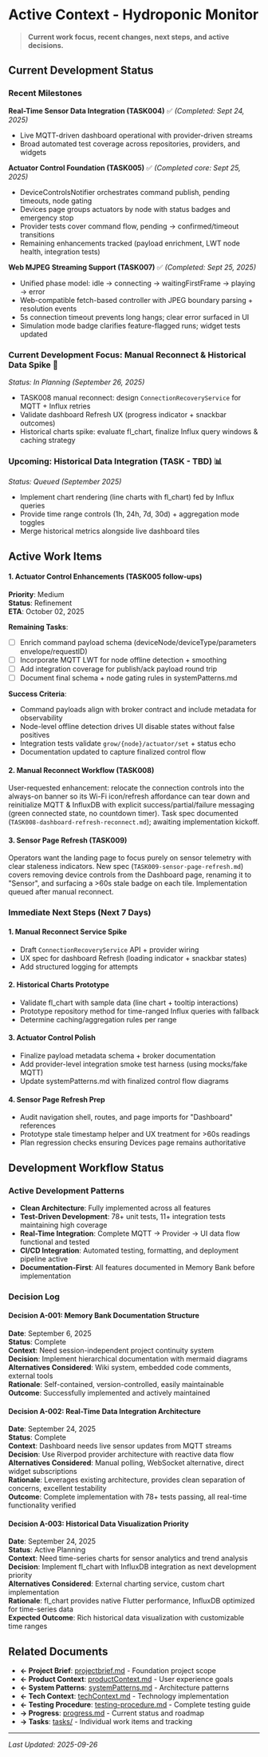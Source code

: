 # Active Context - Hydroponic Monitor

> **Current work focus, recent changes, next steps, and active decisions.**

## Current Development Status

### Recent Milestones
**Real-Time Sensor Data Integration (TASK004)** ✅ *(Completed: Sept 24, 2025)*
- Live MQTT-driven dashboard operational with provider-driven streams
- Broad automated test coverage across repositories, providers, and widgets

**Actuator Control Foundation (TASK005)** ✅ *(Completed core: Sept 25, 2025)*
- DeviceControlsNotifier orchestrates command publish, pending timeouts, node gating
- Devices page groups actuators by node with status badges and emergency stop
- Provider tests cover command flow, pending → confirmed/timeout transitions
- Remaining enhancements tracked (payload enrichment, LWT node health, integration tests)

**Web MJPEG Streaming Support (TASK007)** ✅ *(Completed: Sept 25, 2025)*
- Unified phase model: idle → connecting → waitingFirstFrame → playing → error
- Web-compatible fetch-based controller with JPEG boundary parsing + resolution events
- 5s connection timeout prevents long hangs; clear error surfaced in UI
- Simulation mode badge clarifies feature-flagged runs; widget tests updated

### Current Development Focus: **Manual Reconnect & Historical Data Spike** 🎯
*Status: In Planning (September 26, 2025)*
- TASK008 manual reconnect: design `ConnectionRecoveryService` for MQTT + Influx retries
- Validate dashboard Refresh UX (progress indicator + snackbar outcomes)
- Historical charts spike: evaluate fl_chart, finalize Influx query windows & caching strategy

### Upcoming: **Historical Data Integration (TASK - TBD)** 📊
*Status: Queued (September 2025)*
- Implement chart rendering (line charts with fl_chart) fed by Influx queries
- Provide time range controls (1h, 24h, 7d, 30d) + aggregation mode toggles
- Merge historical metrics alongside live dashboard tiles

## Active Work Items

#### 1. Actuator Control Enhancements (TASK005 follow-ups)
**Priority**: Medium  
**Status**: Refinement  
**ETA**: October 02, 2025

**Remaining Tasks**:
- [ ] Enrich command payload schema (deviceNode/deviceType/parameters envelope/requestID)
- [ ] Incorporate MQTT LWT for node offline detection + smoothing
- [ ] Add integration coverage for publish/ack payload round trip
- [ ] Document final schema + node gating rules in systemPatterns.md

**Success Criteria**:
- Command payloads align with broker contract and include metadata for observability
- Node-level offline detection drives UI disable states without false positives
- Integration tests validate `grow/{node}/actuator/set` + status echo
- Documentation updated to capture finalized control flow

#### 2. Manual Reconnect Workflow (TASK008)
User-requested enhancement: relocate the connection controls into the always-on banner so its Wi-Fi icon/refresh affordance can tear down and reinitialize MQTT & InfluxDB with explicit success/partial/failure messaging (green connected state, no countdown timer). Task spec documented (`TASK008-dashboard-refresh-reconnect.md`); awaiting implementation kickoff.

#### 3. Sensor Page Refresh (TASK009)
Operators want the landing page to focus purely on sensor telemetry with clear staleness indicators. New spec (`TASK009-sensor-page-refresh.md`) covers removing device controls from the Dashboard page, renaming it to "Sensor", and surfacing a >60s stale badge on each tile. Implementation queued after manual reconnect.

### Immediate Next Steps (Next 7 Days)

#### 1. Manual Reconnect Service Spike
- Draft `ConnectionRecoveryService` API + provider wiring
- UX spec for dashboard Refresh (loading indicator + snackbar states)
- Add structured logging for attempts

#### 2. Historical Charts Prototype
- Validate fl_chart with sample data (line chart + tooltip interactions)
- Prototype repository method for time-ranged Influx queries with fallback
- Determine caching/aggregation rules per range

#### 3. Actuator Control Polish
- Finalize payload metadata schema + broker documentation
- Add provider-level integration smoke test harness (using mocks/fake MQTT)
- Update systemPatterns.md with finalized control flow diagrams

#### 4. Sensor Page Refresh Prep
- Audit navigation shell, routes, and page imports for "Dashboard" references
- Prototype stale timestamp helper and UX treatment for >60s readings
- Plan regression checks ensuring Devices page remains authoritative

## Development Workflow Status

### Active Development Patterns
- **Clean Architecture**: Fully implemented across all features
- **Test-Driven Development**: 78+ unit tests, 11+ integration tests maintaining high coverage
- **Real-Time Integration**: Complete MQTT → Provider → UI data flow functional and tested
- **CI/CD Integration**: Automated testing, formatting, and deployment pipeline active
- **Documentation-First**: All features documented in Memory Bank before implementation

### Decision Log

#### Decision A-001: Memory Bank Documentation Structure
**Date**: September 6, 2025  
**Status**: Complete  
**Context**: Need session-independent project continuity system  
**Decision**: Implement hierarchical documentation with mermaid diagrams  
**Alternatives Considered**: Wiki system, embedded code comments, external tools  
**Rationale**: Self-contained, version-controlled, easily maintainable  
**Outcome**: Successfully implemented and actively maintained

#### Decision A-002: Real-Time Data Integration Architecture  
**Date**: September 24, 2025  
**Status**: Complete  
**Context**: Dashboard needs live sensor updates from MQTT streams  
**Decision**: Use Riverpod provider architecture with reactive data flow  
**Alternatives Considered**: Manual polling, WebSocket alternative, direct widget subscriptions  
**Rationale**: Leverages existing architecture, provides clean separation of concerns, excellent testability  
**Outcome**: Complete implementation with 78+ tests passing, all real-time functionality verified

#### Decision A-003: Historical Data Visualization Priority
**Date**: September 24, 2025  
**Status**: Active Planning  
**Context**: Need time-series charts for sensor analytics and trend analysis  
**Decision**: Implement fl_chart with InfluxDB integration as next development priority  
**Alternatives Considered**: External charting service, custom chart implementation  
**Rationale**: fl_chart provides native Flutter performance, InfluxDB optimized for time-series data  
**Expected Outcome**: Rich historical data visualization with customizable time ranges

## Related Documents
- **← Project Brief**: [projectbrief.md](./projectbrief.md) - Foundation project scope
- **← Product Context**: [productContext.md](./productContext.md) - User experience goals
- **← System Patterns**: [systemPatterns.md](./systemPatterns.md) - Architecture patterns  
- **← Tech Context**: [techContext.md](./techContext.md) - Technology implementation
- **← Testing Procedure**: [testing-procedure.md](./testing-procedure.md) - Complete testing guide
- **→ Progress**: [progress.md](./progress.md) - Current status and roadmap
- **→ Tasks**: [tasks/](./tasks/) - Individual work items and tracking

---

*Last Updated: 2025-09-26*